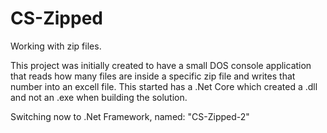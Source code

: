 # CS-Zipped
Working with zip files.

This project was initially created to have a small DOS console application that reads how many files are inside a specific zip file and writes that number into an excell file.
This started has a .Net Core which created a .dll and not an .exe when building the solution.

Switching now to .Net Framework, named: "CS-Zipped-2"
